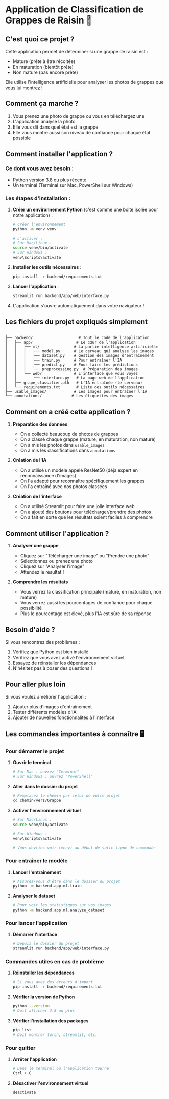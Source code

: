 # Application de Classification de Grappes de Raisin 🍇

## C'est quoi ce projet ?
Cette application permet de déterminer si une grappe de raisin est :
- Mature (prête à être récoltée)
- En maturation (bientôt prête)
- Non mature (pas encore prête)

Elle utilise l'intelligence artificielle pour analyser les photos de grappes que vous lui montrez !

## Comment ça marche ?
1. Vous prenez une photo de grappe ou vous en téléchargez une
2. L'application analyse la photo
3. Elle vous dit dans quel état est la grappe
4. Elle vous montre aussi son niveau de confiance pour chaque état possible

## Comment installer l'application ?

### Ce dont vous avez besoin :
- Python version 3.8 ou plus récente
- Un terminal (Terminal sur Mac, PowerShell sur Windows)

### Les étapes d'installation :

1. **Créer un environnement Python** (c'est comme une boîte isolée pour notre application) :
   ```bash
   # Créer l'environnement
   python -m venv venv
   
   # L'activer :
   # Sur Mac/Linux :
   source venv/bin/activate
   # Sur Windows :
   venv\Scripts\activate
   ```

2. **Installer les outils nécessaires** :
   ```bash
   pip install -r backend/requirements.txt
   ```

3. **Lancer l'application** :
   ```bash
   streamlit run backend/app/web/interface.py
   ```

4. L'application s'ouvre automatiquement dans votre navigateur !

## Les fichiers du projet expliqués simplement

```
.
├── backend/                    # Tout le code de l'application
│   ├── app/                   # Le cœur de l'application
│   │   ├── ml/               # La partie intelligence artificielle
│   │   │   ├── model.py      # Le cerveau qui analyse les images
│   │   │   ├── dataset.py    # Gestion des images d'entraînement
│   │   │   ├── train.py      # Pour entraîner l'IA
│   │   │   ├── predict.py    # Pour faire les prédictions
│   │   │   └── preprocessing.py  # Préparation des images
│   │   └── web/              # L'interface que vous voyez
│   │       └── interface.py   # La page web de l'application
│   ├── grape_classifier.pth   # L'IA entraînée (le cerveau)
│   └── requirements.txt       # Liste des outils nécessaires
├── usable_images/            # Les images pour entraîner l'IA
└── annotations/             # Les étiquettes des images
```

## Comment on a créé cette application ?

1. **Préparation des données**
   - On a collecté beaucoup de photos de grappes
   - On a classé chaque grappe (mature, en maturation, non mature)
   - On a mis les photos dans `usable_images`
   - On a mis les classifications dans `annotations`

2. **Création de l'IA**
   - On a utilisé un modèle appelé ResNet50 (déjà expert en reconnaissance d'images)
   - On l'a adapté pour reconnaître spécifiquement les grappes
   - On l'a entraîné avec nos photos classées

3. **Création de l'interface**
   - On a utilisé Streamlit pour faire une jolie interface web
   - On a ajouté des boutons pour télécharger/prendre des photos
   - On a fait en sorte que les résultats soient faciles à comprendre

## Comment utiliser l'application ?

1. **Analyser une grappe**
   - Cliquez sur "Télécharger une image" ou "Prendre une photo"
   - Sélectionnez ou prenez une photo
   - Cliquez sur "Analyser l'image"
   - Attendez le résultat !

2. **Comprendre les résultats**
   - Vous verrez la classification principale (mature, en maturation, non mature)
   - Vous verrez aussi les pourcentages de confiance pour chaque possibilité
   - Plus le pourcentage est élevé, plus l'IA est sûre de sa réponse

## Besoin d'aide ?

Si vous rencontrez des problèmes :
1. Vérifiez que Python est bien installé
2. Vérifiez que vous avez activé l'environnement virtuel
3. Essayez de réinstaller les dépendances
4. N'hésitez pas à poser des questions !

## Pour aller plus loin

Si vous voulez améliorer l'application :
1. Ajouter plus d'images d'entraînement
2. Tester différents modèles d'IA
3. Ajouter de nouvelles fonctionnalités à l'interface 

## Les commandes importantes à connaître 🖥️

### Pour démarrer le projet

1. **Ouvrir le terminal**
   ```bash
   # Sur Mac : ouvrez "Terminal"
   # Sur Windows : ouvrez "PowerShell"
   ```

2. **Aller dans le dossier du projet**
   ```bash
   # Remplacez le chemin par celui de votre projet
   cd chemin/vers/Grappe
   ```

3. **Activer l'environnement virtuel**
   ```bash
   # Sur Mac/Linux :
   source venv/bin/activate
   
   # Sur Windows :
   venv\Scripts\activate
   
   # Vous devriez voir (venv) au début de votre ligne de commande
   ```

### Pour entraîner le modèle

1. **Lancer l'entraînement**
   ```bash
   # Assurez-vous d'être dans le dossier du projet
   python -m backend.app.ml.train
   ```

2. **Analyser le dataset**
   ```bash
   # Pour voir les statistiques sur vos images
   python -m backend.app.ml.analyze_dataset
   ```

### Pour lancer l'application

1. **Démarrer l'interface**
   ```bash
   # Depuis le dossier du projet
   streamlit run backend/app/web/interface.py
   ```

### Commandes utiles en cas de problème

1. **Réinstaller les dépendances**
   ```bash
   # Si vous avez des erreurs d'import
   pip install -r backend/requirements.txt
   ```

2. **Vérifier la version de Python**
   ```bash
   python --version
   # Doit afficher 3.8 ou plus
   ```

3. **Vérifier l'installation des packages**
   ```bash
   pip list
   # Doit montrer torch, streamlit, etc.
   ```

### Pour quitter

1. **Arrêter l'application**
   ```bash
   # Dans le terminal où l'application tourne
   Ctrl + C
   ```

2. **Désactiver l'environnement virtuel**
   ```bash
   deactivate
   ``` 